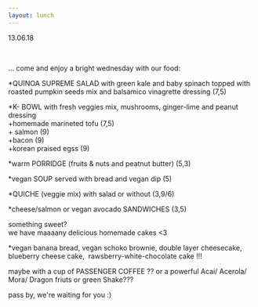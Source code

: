 ```yaml
---
layout: lunch
---
```


13.06.18

&nbsp;

… come and enjoy a bright wednesday with our food:

\*QUINOA SUPREME SALAD with green kale and baby spinach topped with roasted pumpkin seeds mix and balsamico vinagrette dressing (7,5)

\*K- BOWL with fresh veggies mix, mushrooms, ginger-lime and peanut dressing<br>+homemade marineted tofu (7,5)<br>+ salmon (9)<br>+bacon (9)<br>+korean praised egss (9)

\*warm PORRIDGE (fruits & nuts and peatnut butter) (5,3)

\*vegan SOUP served with bread and vegan dip (5)

\*QUICHE (veggie mix) with salad or without (3,9/6)

\*cheese/salmon or vegan avocado SANDWICHES (3,5)

something sweet?<br>we have maaaany delicious homemade cakes &lt;3

\*vegan banana bread, vegan schoko brownie, double layer cheesecake, blueberry cheese cake,&nbsp; rawsberry-white-chocolate cake !!!

maybe with a cup of PASSENGER COFFEE ?? or a powerful Acai/ Acerola/ Mora/ Dragon friuts or green Shake???

pass by, we're waiting for you :)